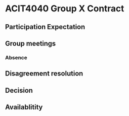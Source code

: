# ACIT4040 Group X Contract

## Participation Expectation 

## Group meetings
### Absence

## Disagreement resolution

## Decision

## Availablitity





